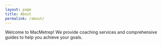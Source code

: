 ```yaml
---
layout: page
title: About
permalink: /about/
---
```


Welcome to MacMetrep! We provide coaching services and comprehensive guides to help you achieve your goals. 